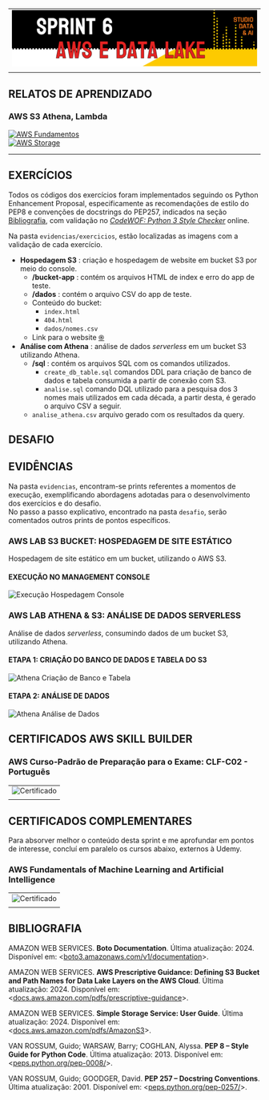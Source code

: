 #

||
|---|
|![Banner](/assets/banner-sprint6.png)|
||

## RELATOS DE APRENDIZADO

### AWS S3 Athena, Lambda

[![AWS Fundamentos](https://img.shields.io/badge/Guia-AWS_Fundamentos-ED751A)](/guide/aws_fundamentos.md)  
[![AWS Storage](https://img.shields.io/badge/Guia-AWS_Storage-ED751A)](/guide/aws_storage.md)

---

## EXERCÍCIOS

Todos os códigos dos exercícios foram implementados seguindo os Python Enhancement Proposal, especificamente as recomendações de estilo do PEP8 e convenções de docstrings do PEP257, indicados na seção [Bibliografia](#bibliografia), com validação no [*CodeWOF: Python 3 Style Checker*](https://www.codewof.co.nz/style/python3/) online.

Na pasta `evidencias/exercicios`, estão localizadas as imagens com a validação de cada exercício.

* **Hospedagem S3** : criação e hospedagem de website em bucket S3 por meio do console.
  * **/bucket-app** : contém os arquivos HTML de index e erro do app de teste.
  * **/dados** : contém o arquivo CSV do app de teste.
  * Conteúdo do bucket:
    * `index.html`
    * `404.html`
    * `dados/nomes.csv`
  * Link para o website [֍](http://compass-sprint5-lab.s3-website-us-east-1.amazonaws.com/)
* **Análise com Athena** : análise de dados *serverless* em um bucket S3 utilizando Athena.
  * **/sql** : contém os arquivos SQL com os comandos utilizados.
    * `create_db_table.sql` comandos DDL para criação de banco de dados e tabela consumida a partir de conexão com S3.
    * `analise.sql` comando DQL utilizado para a pesquisa dos 3 nomes mais utilizados em cada década, a partir desta, é gerado o arquivo CSV a seguir.
  * `analise_athena.csv` arquivo gerado com os resultados da query.

## DESAFIO

## EVIDÊNCIAS

Na pasta `evidencias`, encontram-se prints referentes a momentos de execução, exemplificando abordagens adotadas para o desenvolvimento dos exercícios e do desafio.  
No passo a passo explicativo, encontrado na pasta `desafio`, serão comentados outros prints de pontos específicos.

### AWS LAB S3 BUCKET: HOSPEDAGEM DE SITE ESTÁTICO

Hospedagem de site estático em um bucket, utilizando o AWS S3.

#### EXECUÇÃO NO MANAGEMENT CONSOLE

![Execução Hospedagem Console](./evidencias/exercicios/1-lab-hospedagem.gif)

### AWS LAB ATHENA & S3: ANÁLISE DE DADOS SERVERLESS

Análise de dados *serverless*, consumindo dados de um bucket S3, utilizando Athena.

#### ETAPA 1: CRIAÇÃO DO BANCO DE DADOS E TABELA DO S3

![Athena Criação de Banco e Tabela](./evidencias/exercicios/2-athena-criacao-banco.gif)

#### ETAPA 2: ANÁLISE DE DADOS

![Athena Análise de Dados](./evidencias/exercicios/3-athena-create-table-analise.gif)

## CERTIFICADOS AWS SKILL BUILDER

### AWS Curso-Padrão de Preparação para o Exame: CLF-C02 - Português

| |
|---|
|![Certificado]() |
||

## CERTIFICADOS COMPLEMENTARES

Para absorver melhor o conteúdo desta sprint e me aprofundar em pontos de interesse, concluí em paralelo os cursos abaixo, externos à Udemy.

### AWS Fundamentals of Machine Learning and Artificial Intelligence

| |
|---|
|![Certificado](certificados/cert-comp-fundamentals-ml-ai.png)|
||

## BIBLIOGRAFIA

AMAZON WEB SERVICES. **Boto Documentation**. Última atualização: 2024. Disponível em: <[boto3.amazonaws.com/v1/documentation](https://boto3.amazonaws.com/v1/documentation/api/latest/index.html)>.

AMAZON WEB SERVICES. **AWS Prescriptive Guidance: Defining S3 Bucket and Path Names for
Data Lake Layers on the AWS Cloud**. Última atualização: 2024. Disponível em: <[docs.aws.amazon.com/pdfs/prescriptive-guidance](https://docs.aws.amazon.com/pdfs/prescriptive-guidance/latest/defining-bucket-names-data-lakes/definiing-bucket-names-data-lakes.pdf#raw-data-layer-naming-structure)>.

AMAZON WEB SERVICES. **Simple Storage Service: User Guide**. Última atualização: 2024. Disponível em: <[docs.aws.amazon.com/pdfs/AmazonS3](https://docs.aws.amazon.com/pdfs/AmazonS3/latest/userguide/s3-userguide.pdf)>.

VAN ROSSUM, Guido; WARSAW, Barry; COGHLAN, Alyssa. **PEP 8 – Style Guide for Python Code**. Última atualização: 2013. Disponível em: <[peps.python.org/pep-0008/](https://peps.python.org/pep-0008/)>.  

VAN ROSSUM, Guido; GOODGER, David. **PEP 257 – Docstring Conventions**. Última atualização: 2001. Disponível em: <[peps.python.org/pep-0257/](https://peps.python.org/pep-0257/)>.
